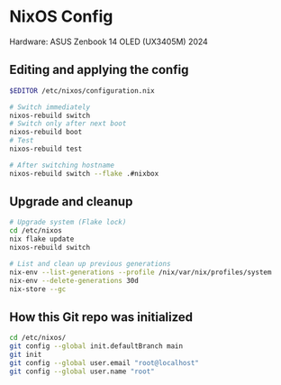 # NixOS Config

Hardware: ASUS Zenbook 14 OLED (UX3405M) 2024

## Editing and applying the config

```bash
$EDITOR /etc/nixos/configuration.nix

# Switch immediately
nixos-rebuild switch
# Switch only after next boot
nixos-rebuild boot
# Test
nixos-rebuild test

# After switching hostname
nixos-rebuild switch --flake .#nixbox
```

## Upgrade and cleanup

```bash
# Upgrade system (Flake lock)
cd /etc/nixos
nix flake update
nixos-rebuild switch

# List and clean up previous generations
nix-env --list-generations --profile /nix/var/nix/profiles/system
nix-env --delete-generations 30d
nix-store --gc
```

## How this Git repo was initialized

```bash
cd /etc/nixos/
git config --global init.defaultBranch main
git init
git config --global user.email "root@localhost"
git config --global user.name "root"
```
